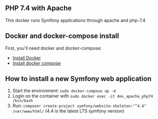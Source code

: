 ## PHP 7.4 with Apache
This docker runs Symfony applications through apache and php-7.4

## Docker and docker-compose install
First, you'll need docker and docker-compose:
- [Install Docker](https://docs.docker.com/install/)
- [Install docker compose](https://docs.docker.com/compose/install/)

## How to install a new Symfony web application

1. Start the environment: ```sudo docker-compose up -d```
2. Login on the container with ```sudo docker exec -it dev_apache_php74 /bin/bash```
3. Run: ```composer create-project symfony/website-skeleton:"^4.4" /var/www/html/``` (4.4 is the latest LTS symfony version)
